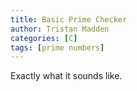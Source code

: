 ```yaml
---
title: Basic Prime Checker
author: Tristan Madden
categories: [C]
tags: [prime numbers]
---
```

Exactly what it sounds like.
<script src="https://gist.github.com/Trimad/a5b3de90839638d6dfe7b21f4004fd39.js"></script>
